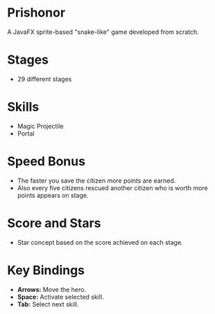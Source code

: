 # Prishonor
A JavaFX sprite-based "snake-like" game developed from scratch.

# Stages
* 29 different stages

# Skills
* Magic Projectile
* Portal

# Speed Bonus
* The faster you save the citizen more points are earned.
* Also every five citizens rescued another citizen who is worth more points appears on stage.

# Score and Stars
* Star concept based on the score achieved on each stage.

# Key Bindings
* **Arrows:** Move the hero.
* **Space:** Activate selected skill.
* **Tab:** Select next skill.
